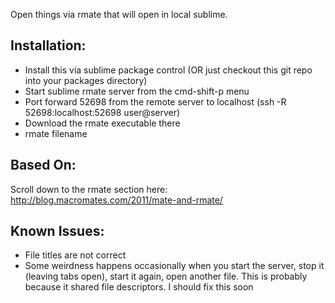 Open things via rmate that will open in local sublime.

Installation:
-------------
* Install this via sublime package control (OR just checkout this git repo into your packages directory)
* Start sublime rmate server from the cmd-shift-p menu
* Port forward 52698 from the remote server to localhost (ssh -R 52698:localhost:52698 user@server)
* Download the rmate executable there
* rmate filename

Based On:
--------
Scroll down to the rmate section here: http://blog.macromates.com/2011/mate-and-rmate/

Known Issues:
-------------
* File titles are not correct
* Some weirdness happens occasionally when you start the server, stop it (leaving tabs open), start it again, open another file. This is probably because it shared file descriptors. I should fix this soon

